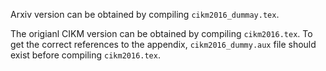 Arxiv version can be obtained by compiling `cikm2016_dummay.tex`.

The origianl CIKM version can be obtained by compiling `cikm2016.tex`. To get the correct references to the appendix, `cikm2016_dummy.aux` file should exist before compiling `cikm2016.tex`.
